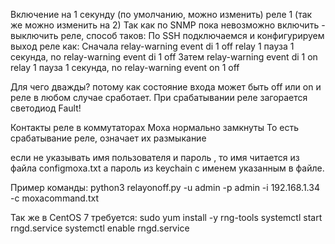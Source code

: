 Включение на 1 секунду (по умолчанию, можно изменить) реле 1 (так же можно изменить на 2)
Так как по SNMP пока невозможно включить - выключить реле, способ таков:
По SSH подключаемся и конфигурируем выход реле как:
    Сначала relay-warning event di 1 off relay 1
    пауза 1 секунда, no relay-warning event di 1 off
    Затем relay-warning event di 1 on relay 1
    пауза 1 секунда, no relay-warning event on 1 off

Для чего дважды? потому как состояние входа может быть off или on и реле в любом случае сработает.
При срабатывании реле загорается светодиод Fault!

Контакты реле в коммутаторах Moxa нормально замкнуты
То есть срабатывание реле, означает их размыкание

если не указывать имя пользователя и пароль , то имя читается из файла configmoxa.txt а пароль из keychain с именем
указанным в файле.

Пример команды:
python3 relayonoff.py -u admin -p admin -i 192.168.1.34 -c moxacommand.txt

Так же в CentOS 7 требуется:
sudo yum install -y rng-tools
systemctl start rngd.service
systemctl enable rngd.service
